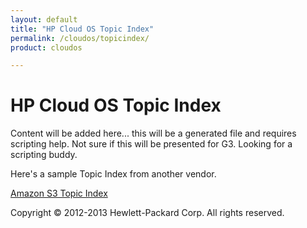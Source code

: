 ```yaml
---
layout: default
title: "HP Cloud OS Topic Index"
permalink: /cloudos/topicindex/
product: cloudos

---
```


# HP Cloud OS Topic Index

Content will be added here... this will be a generated file and requires scripting help.  Not sure if this will be presented for G3.  Looking for a scripting buddy. 

Here's a sample Topic Index from another vendor.

[Amazon S3 Topic Index](http://docs.aws.amazon.com/AmazonS3/latest/API/BookIndex.html)


Copyright &copy; 2012-2013 Hewlett-Packard Corp. All rights reserved.


